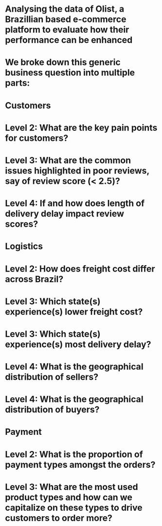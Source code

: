 # Analysing the data of Olist, a Brazillian based e-commerce platform to evaluate how their performance can be enhanced
# We broke down this generic business question into multiple parts:
# Customers
# Level 2: What are the key pain points for customers?
# Level 3: What are the common issues highlighted in poor reviews, say of review score (< 2.5)?
# Level 4: If and how does length of delivery delay impact review scores?

# Logistics
# Level 2: How does freight cost differ across Brazil?
# Level 3: Which state(s) experience(s) lower freight cost?
# Level 3: Which state(s) experience(s) most delivery delay?
# Level 4: What is the geographical distribution of sellers?
# Level 4: What is the geographical distribution of buyers?

# Payment
# Level 2: What is the proportion of payment types amongst the orders?
# Level 3: What are the most used product types and how can we capitalize on these types to drive customers to order more?
